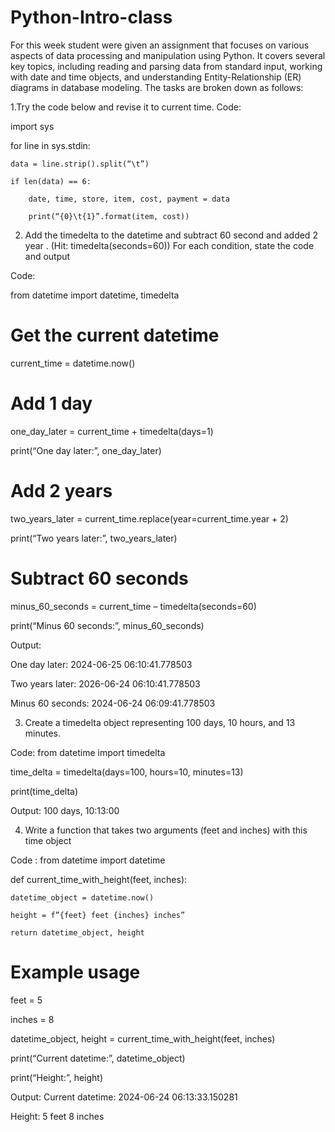 # Python-Intro-class
For this week student were given an assignment that focuses on various aspects of data processing and manipulation using Python. It covers several key topics, including reading and parsing data from standard input, working with date and time objects, and understanding Entity-Relationship (ER) diagrams in database modeling. The tasks are broken down as follows:

1.Try the code below and revise it to current time. 
Code:

import sys

for line in sys.stdin:

    data = line.strip().split(“\t”)

    if len(data) == 6:

        date, time, store, item, cost, payment = data

        print(“{0}\t{1}”.format(item, cost))

2. Add the timedelta to the datetime and subtract 60 second and added 2 year . (Hit: timedelta(seconds=60))  For each condition, state the code and output

Code: 

from datetime import datetime, timedelta

# Get the current datetime

current_time = datetime.now()

# Add 1 day

one_day_later = current_time + timedelta(days=1)

print(“One day later:”, one_day_later)
# Add 2 years

two_years_later = current_time.replace(year=current_time.year + 2)

print(“Two years later:”, two_years_later)

# Subtract 60 seconds

minus_60_seconds = current_time – timedelta(seconds=60)

print(“Minus 60 seconds:”, minus_60_seconds)

Output:

One day later: 2024-06-25 06:10:41.778503

Two years later: 2026-06-24 06:10:41.778503

Minus 60 seconds: 2024-06-24 06:09:41.778503

3. Create a timedelta object representing 100 days, 10 hours, and 13 minutes.

Code:
from datetime import timedelta

time_delta = timedelta(days=100, hours=10, minutes=13)

print(time_delta)

Output:
100 days, 10:13:00

4. Write a function that takes two arguments (feet and inches) with this time object

Code :
from datetime import datetime

def current_time_with_height(feet, inches):

    datetime_object = datetime.now()

    height = f”{feet} feet {inches} inches”

    return datetime_object, height

# Example usage

feet = 5

inches = 8

datetime_object, height = current_time_with_height(feet, inches)

print(“Current datetime:”, datetime_object)

print(“Height:”, height)

Output:
Current datetime: 2024-06-24 06:13:33.150281

Height: 5 feet 8 inches

